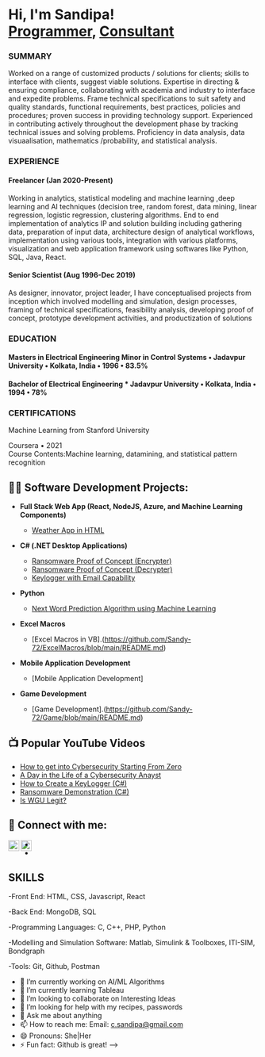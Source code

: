 <h1>Hi, I'm Sandipa! <br/><a href="https://github.com/Sandy-72">Programmer</a>, <a href="https://www.linkedin.com/in/sandipa-chakraborty-31238724/">Consultant</a></h1>

<h3>SUMMARY</h3>
Worked on a range of customized products / solutions for clients; skills to interface with clients, suggest viable solutions.
Expertise in directing & ensuring compliance, collaborating with academia and industry to interface and expedite problems. Frame technical
specifications to suit safety and quality standards, functional requirements, best practices, policies and procedures; proven success in
providing technology support. Experienced in contributing actively throughout the development phase by tracking technical issues and
solving problems. Proficiency in data analysis, data visuaalisation, mathematics /probability, and statistical analysis.

<h3>EXPERIENCE</h3>
<h4>Freelancer (Jan 2020-Present)</h4>
Working in analytics, statistical modeling and machine learning ,deep learning and AI techniques (decision tree, random forest, data
mining, linear regression, logistic regression, clustering algorithms. End to end implementation of analytics IP and solution building
including gathering data, preparation of input data, architecture design of analytical workflows, implementation using various tools,
integration with various platforms, visualization and web application framework using softwares like Python, SQL, Java, React.

<h4>Senior Scientist (Aug 1996-Dec 2019)</h4>
As designer, innovator, project leader, I have conceptualised projects from inception which involved modelling and simulation, design
processes, framing of technical specifications, feasibility analysis, developing proof of concept, prototype development activities, and
productization of solutions

<h3>EDUCATION</h3>
<h4>Masters in Electrical Engineering  
 Minor in Control Systems • Jadavpur University • Kolkata, India •   1996   •    83.5%  </h4>
<h4> Bachelor of Electrical Engineering * Jadavpur University • Kolkata, India •   1994   •   78%   </h4>

<h3>CERTIFICATIONS</h3>
Machine Learning from Stanford University        

Coursera • 2021    
Course Contents:Machine learning, datamining, and statistical pattern recognition   


<h2>👨‍💻 Software Development Projects:</h2>

- <b>Full Stack Web App (React, NodeJS, Azure, and Machine Learning Components)</b>
  - [Weather App in HTML](https://github.com/Sandy-72/WeatherApp/edit/main/README.md)

- <b>C# (.NET Desktop Applications)</b>
  - [Ransomware Proof of Concept (Encrypter)](https://github.com/joshmadakor1/EncrypterPOC)
  - [Ransomware Proof of Concept (Decrypter)](https://github.com/joshmadakor1/DecrypterPOC)
  - [Keylogger with Email Capability](https://github.com/joshmadakor1/Key-Logger-With-Email)

- <b>Python</b>
  - [Next Word Prediction Algorithm using Machine Learning](https://github.com/Sandy-72/ML_NextWordPrediction/blob/main/README.md)
 
- <b> Excel Macros </b>
  - [Excel Macros in VB].(https://github.com/Sandy-72/ExcelMacros/blob/main/README.md)
 
- <b> Mobile Application Development </b>
  - [Mobile Application Development]
 
- <b> Game Development </b>
  - [Game Development].(https://github.com/Sandy-72/Game/blob/main/README.md)
    

<h2>📺 Popular YouTube Videos</h2>

- [How to get into Cybersecurity Starting From Zero](https://www.youtube.com/watch?v=a83ASGn_V_s)
- [A Day in the Life of a Cybersecurity Anayst](https://www.youtube.com/watch?v=uHy3oM7NnoU)
- [How to Create a KeyLogger (C#)](https://www.youtube.com/watch?v=N-L9hklSlNk)
- [Ransomware Demonstration (C#)](https://www.youtube.com/watch?v=OfvdQeh79s0)
- [Is WGU Legit?](https://www.youtube.com/watch?v=E2MwRWxDBkA)

<h2> 🤳 Connect with me:</h2>


[<img align="left" alt="JoshMadakor | LinkedIn" width="22px" src="https://cdn.jsdelivr.net/npm/simple-icons@v3/icons/linkedin.svg" />][linkedin]
[<img align="left" alt="JoshMadakor | Instagram" width="22px" src="https://cdn.jsdelivr.net/npm/simple-icons@v3/icons/instagram.svg" />][instagram]
  
[instagram]: https://www.instagram.com/sandipa_chakrborty/  
[linkedin]: https://linkedin.com/in/sandipa-chakraborty-31238724/  

-
-

<h2>SKILLS</h2>   

-Front End: HTML, CSS, Javascript, React  

-Back End: MongoDB, SQL   

-Programming Languages: C, C++, PHP, Python   

-Modelling and Simulation Software: Matlab, Simulink & Toolboxes, ITI-SIM, Bondgraph  

-Tools: Git, Github, Postman  



  
- 🔭 I’m currently working on AI/ML Algorithms
- 🌱 I’m currently learning Tableau 
- 👯 I’m looking to collaborate on Interesting Ideas
- 🤔 I’m looking for help with my recipes, passwords
- 💬 Ask me about anything
- 📫 How to reach me: Email: c.sandipa@gmail.com
- 😄 Pronouns: She|Her
- ⚡ Fun fact: Github is great!
-->
